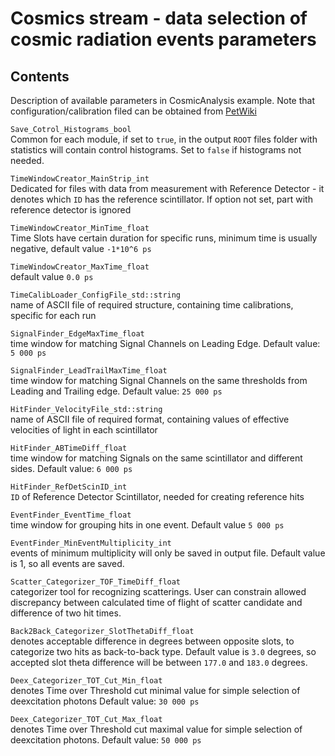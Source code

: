 # Cosmics stream - data selection of cosmic radiation events parameters

## Contents
Description of available parameters in CosmicAnalysis example.
Note that configuration/calibration filed can be obtained from [PetWiki](http://koza.if.uj.edu.pl/petwiki/index.php/Default_settings_and_parameters_used_in_the_analyses)

`Save_Cotrol_Histograms_bool`  
Common for each module, if set to `true`, in the output `ROOT` files folder with statistics will contain control histograms. Set to `false` if histograms not needed.

`TimeWindowCreator_MainStrip_int`  
Dedicated for files with data from measurement with Reference Detector - it denotes which `ID` has the reference scintillator. If option not set, part with reference detector is ignored

`TimeWindowCreator_MinTime_float`  
Time Slots have certain duration for specific runs, minimum time is usually negative, default value `-1*10^6 ps`

`TimeWindowCreator_MaxTime_float`  
default value `0.0 ps`

`TimeCalibLoader_ConfigFile_std::string`  
name of ASCII file of required structure, containing time calibrations, specific for each run

`SignalFinder_EdgeMaxTime_float`  
time window for matching Signal Channels on Leading Edge. Default value: `5 000 ps`

`SignalFinder_LeadTrailMaxTime_float`  
time window for matching Signal Channels on the same thresholds from Leading and Trailing edge. Default value: `25 000 ps`

`HitFinder_VelocityFile_std::string`  
name of ASCII file of required format, containing values of effective velocities of light in each scintillator

`HitFinder_ABTimeDiff_float`  
time window for matching Signals on the same scintillator and different sides. Default value: `6 000 ps`

`HitFinder_RefDetScinID_int`  
`ID` of Reference Detector Scintillator, needed for creating reference hits

`EventFinder_EventTime_float`  
time window for grouping hits in one event. Default value `5 000 ps`

`EventFinder_MinEventMultiplicity_int`  
events of minimum multiplicity will only be saved in output file. Default value is 1, so all events are saved.

`Scatter_Categorizer_TOF_TimeDiff_float`  
categorizer tool for recognizing scatterings. User can constrain allowed discrepancy between calculated time of flight of scatter candidate and difference of two hit times.

`Back2Back_Categorizer_SlotThetaDiff_float`  
denotes acceptable difference in degrees between opposite slots, to categorize two hits as back-to-back type. Default value is `3.0` degrees, so accepted slot theta difference will be between `177.0` and `183.0` degrees.

`Deex_Categorizer_TOT_Cut_Min_float`  
denotes Time over Threshold cut minimal value for simple selection of deexcitation photons Default value: `30 000 ps`

`Deex_Categorizer_TOT_Cut_Max_float`  
denotes Time over Threshold cut maximal value for simple selection of deexcitation photons. Default value: `50 000 ps`
